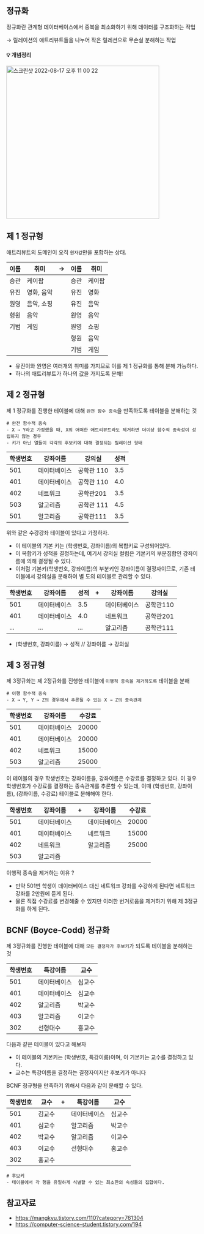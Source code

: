 ## 정규화

정규화란 관계형 데이터베이스에서 중복을 최소화하기 위해 데이터를 구조화하는 작업

→ 릴레이션의 애트리뷰트들을 나누어 작은 릴레션으로 무손실 분해하는 작업

#### 💡 개념정리

<img width="400" alt="스크린샷 2022-08-17 오후 11 00 22" src="https://user-images.githubusercontent.com/97823928/185153545-f22bb6fd-902b-4674-9ddd-cca74faa01c4.png">


## 제 1 정규형

애트리뷰트의 도메인이 오직 ```원자값```만을 포함하는 상태.

|이름|취미| → |이름|취미|
|----|----|----|-----|------|
|승관|케이팝||승관|케이팝|
|유진|영화, 음악||유진|영화|
|원영|음악, 쇼핑||유진|음악|
|형원|음악||원영|음악|
|기범|게임||원영|쇼핑|
||||형원|음악|
||||기범|게임|

* 유진이와 원영은 여러개의 취미를 가지므로 이를 제 1 정규화를 통해 분해 가능하다.
* 하나의 애트리뷰트가 하나의 값을 가지도록 분해!

## 제 2 정규형

제 1 정규화를 진행한 테이블에 대해 ```완전 함수 종속```을 만족하도록 테이블을 분해하는 것

```text
# 완전 함수적 종속
- X → Y라고 가정했을 때, X의 어떠한 애트리뷰트라도 제거하면 더이상 함수적 종속성이 성립하지 않는 경우
- 키가 아닌 열들이 각각의 후보키에 대해 결정되는 릴레이션 형태
```

|학생번호|강좌이름|강의실|성적|
|------|------|-----|------|
|501| 데이터베이스|공학관 110| 3.5|
|401|데이터베이스|공학관 110|4.0|
|402|네트워크|공학관201|3.5|
|503|알고리즘|공학관 111|4.5|
|501|알고리즘|공학관111|3.5|

위와 같은 수강강좌 테이블이 있다고 가정하자.
* 이 테이블의 기본 키는 (학생번호, 강좌이름)의 복합키로 구성되어있다.
* 이 복합키가 성적을 결정하는데, 여기서 강의실 컬럼은 기본키의 부분집합인 강좌이름에 의해 결정될 수 있다.
* 이처럼 기본키(학생번호, 강좌이름)의 부분키인 강좌이름이 결정자이므로, 기존 테이블에서 강의실을 분해하여 별
도의 테이블로 관리할 수 있다.

|학생번호|강좌이름|성적| +  |강좌이름|강의실|
|----|-------|--------|-----|-------|-----|
|501|데이터베이스|3.5||데이터베이스|공학관110|
|401|데이터베이스|4.0||네트워크|공학관201|
| ... | ... | ...||알고리즘|공학관111|

* (학생번호, 강좌이름) → 성적 // 강좌이름 → 강의실

## 제 3 정규형

제 3정규화는 제 2정규화를 진행한 테이블에 ```이행적 종속을 제거하도록``` 테이블을 분해

```text
# 이행 함수적 종속
- X → Y, Y → Z의 경우에서 추론될 수 있는 X → Z의 종속관계
```

|학생번호|강좌이름|수강료|
|------|------|-----|
|501| 데이터베이스|20000|
|401|데이터베이스|20000|
|402|네트워크|15000|
|503|알고리즘|25000|

이 테이블의 경우 학생번호는 강좌이름을, 강좌이름은 수강료를 결정하고 있다. 이 경우 학생번호가 수강료를 결정하는 종속관계를 추론할 수 있는데, 이때 (학생번호, 강좌이름), (강좌이름, 수강료) 테이블로 분해해야 한다.

|학생번호|강좌이름| +| 강좌이름| 수강료|
|------|------|-----|--------|------|
|501| 데이터베이스| |데이터베이스|20000|
|401|데이터베이스| |네트워크|15000|
|402|네트워크| | 알고리즘| 25000|
|503|알고리즘| |||

이행적 종속을 제거하는 이유 ?
* 만약 501번 학생이 데이터베이스 대신 네트워크 강좌를 수강하게 된다면 네트워크강좌를 2만원에 듣게 된다.
* 물론 직접 수강료를 변경해줄 수 있지만 이러한 번거로움을 제거하기 위해 제 3정규화를 하게 된다.

## BCNF (Boyce-Codd) 정규화

제 3정규화를 진행한 테이블에 대해 ```모든 결정자가 후보키```가 되도록 테이블을 분해하는 것

|학생번호 | 특강이름| 교수|
|----------|-------|---|
|501|데이터베이스|심교수|
|401|데이터베이스|심교수|
|402|알고리즘|박교수|
|403|알고리즘|이교수|
|302|선형대수|홍교수|


다음과 같은 테이블이 있다고 해보자
* 이 테이블의 기본키는 (학생번호, 특강이름)이며, 이 기본키는 교수를 결정하고 있다.
* 교수는 특강이름을 결정하는 결정자이지만 후보키가 아니다

BCNF 정규형을 만족하기 위해서 다음과 같이 분해할 수 있다.

|학생번호|교수| + | 특강이름|교수|
|----|-----|-----|-----|------|
|501|김교수| |데이터베이스|심교수|
|401|심교수| |알고리즘|박교수|
|402|박교수| |알고리즘|이교수|
|403|이교수| |선형대수|홍교수|
|302|홍교수| ||

```text
# 후보키
- 테이블에서 각 행을 유일하게 식별할 수 있는 최소한의 속성들의 집합이다. 
```

## 참고자료
* https://mangkyu.tistory.com/110?category=761304
* https://computer-science-student.tistory.com/194


